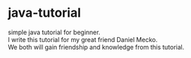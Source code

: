 # java-tutorial
simple java tutorial for beginner.  
I write this tutorial for my great friend Daniel Mecko.  
We both will gain friendship and knowledge from this tutorial.  
